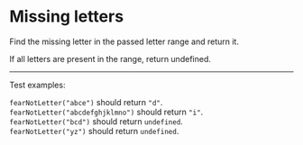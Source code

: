 # Missing letters

Find the missing letter in the passed letter range and return it.

If all letters are present in the range, return undefined.

---

Test examples:

`fearNotLetter("abce")` should return `"d"`.\
`fearNotLetter("abcdefghjklmno")` should return `"i"`.\
`fearNotLetter("bcd")` should return `undefined`.\
`fearNotLetter("yz")` should return `undefined`.

